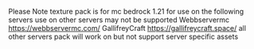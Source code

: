 Please Note texture pack is for mc bedrock 1.21 for use on the following servers use on other servers may not be supported
Webbservermc https://webbservermc.com/
GallifreyCraft https://gallifreycraft.space/
all other servers pack will work on but not support server specific assets
